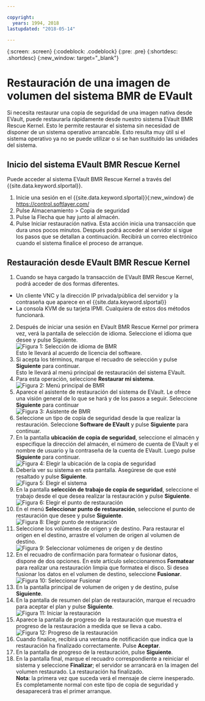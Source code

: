 ```yaml
---

copyright:
  years: 1994, 2018
lastupdated: "2018-05-14"

---
```

{:screen: .screen}
{:codeblock: .codeblock}
{:pre: .pre}
{:shortdesc: .shortdesc}
{:new_window: target="_blank"}

# Restauración de una imagen de volumen del sistema BMR de EVault 

Si necesita restaurar una copia de seguridad de una imagen nativa desde EVault, puede restaurarla rápidamente desde nuestro sistema EVault BMR Rescue Kernel. Esto le permite restaurar el sistema sin necesidad de disponer de un sistema operativo arrancable. Esto resulta muy útil si el sistema operativo ya no se puede utilizar o si se han sustituido las unidades del sistema.

## Inicio del sistema EVault BMR Rescue Kernel

Puede acceder al sistema EVault BMR Rescue Kernel a través del {{site.data.keyword.slportal}}.
1. Inicie una sesión en el {{site.data.keyword.slportal}}{:new_window} de <https://control.softlayer.com/>
2. Pulse Almacenamiento > Copia de seguridad 
3. Pulse la Flecha que hay junto al almacén.
4. Pulse Iniciar restauración nativa. Esta acción inicia una transacción que dura unos pocos minutos. Después podrá acceder al servidor si sigue los pasos que se detallan a continuación. Recibirá un correo electrónico cuando el sistema finalice el proceso de arranque.


## Restauración desde EVault BMR Rescue Kernel

1. Cuando se haya cargado la transacción de EVault BMR Rescue Kernel, podrá acceder de dos formas diferentes. 
  - Un cliente VNC y la dirección IP privada/pública del servidor y la contraseña que aparece en el {{site.data.keyword.slportal}} 
  - La consola KVM de su tarjeta IPMI. 
  Cualquiera de estos dos métodos funcionará. 
2. Después de iniciar una sesión en EVault BMR Rescue Kernel por primera vez, verá la pantalla de selección de idioma. Seleccione el idioma que desee y pulse Siguiente.
<br/>![Figura 1: Selección de idioma de BMR](/images/bmr1.png)<br/> Esto le llevará al acuerdo de licencia del software. 
3. Si acepta los términos, marque el recuadro de selección y pulse **Siguiente** para continuar. <br/> Esto le llevará al menú principal de restauración del sistema EVault. 
4. Para esta operación, seleccione **Restaurar mi sistema**.
<br/>![Figura 2: Menú principal de BMR](/images/bmr2.png)
5. Aparece el asistente de restauración del sistema de EVault. Le ofrece una visión general de lo que se hará y de los pasos a seguir. Seleccione **Siguiente** para continuar
<br/>![Figura 3: Asistente de BMR](/images/bmr3.png)
6. Seleccione un tipo de copia de seguridad desde la que realizar la restauración. Seleccione **Software de EVault** y pulse **Siguiente** para continuar.
7. En la pantalla **ubicación de copia de seguridad**, seleccione el almacén y especifique la dirección del almacén, el número de cuenta de EVault y el nombre de usuario y la contraseña de la cuenta de EVault. Luego pulse **Siguiente** para continuar.
<br/>![Figura 4: Elegir la ubicación de la copia de seguridad](/images/bmr4.png)
8. Debería ver su sistema en esta pantalla. Asegúrese de que esté resaltado y pulse **Siguiente**.
<br/>![Figura 5: Elegir el sistema](/images/bmr5.png)
9. En la pantalla **selección de trabajo de copia de seguridad**, seleccione el trabajo desde el que desea realizar la restauración y pulse **Siguiente**.
<br/>![Figura 6: Elegir el punto de restauración](/images/bmr6.png)
10. En el menú **Seleccionar punto de restauración**, seleccione el punto de restauración que desee y pulse **Siguiente**.
<br/>![Figura 8: Elegir punto de restauración](/images/bmr8.png)
11. Seleccione los volúmenes de origen y de destino. Para restaurar el origen en el destino, arrastre el volumen de origen al volumen de destino.
<br/>![Figura 9: Seleccionar volúmenes de origen y de destino](/images/bmr9.png)
12. En el recuadro de confirmación para formatear o fusionar datos, dispone de dos opciones. En este artículo seleccionaremos **Formatear** para realizar una restauración limpia que formatea el disco. Si desea fusionar los datos en el volumen de destino, seleccione **Fusionar**.
<br/>![Figura 10: Seleccionar Fusionar](/images/bmr10.png)
13. En la pantalla principal de volumen de origen y de destino, pulse **Siguiente**.
14. En la pantalla de resumen del plan de restauración, marque el recuadro para aceptar el plan y pulse **Siguiente**.
<br/>![Figura 11: Iniciar la restauración](/images/bmr11.png)
15. Aparece la pantalla de progreso de la restauración que muestra el progreso de la restauración a medida que se lleva a cabo.
<br/>![Figura 12: Progreso de la restauración](/images/bmr12.png)
16. Cuando finalice, recibirá una ventana de notificación que indica que la restauración ha finalizado correctamente. Pulse **Aceptar**.
17. En la pantalla de progreso de la restauración, pulse **Siguiente**.
18. En la pantalla final, marque el recuadro correspondiente a reiniciar el sistema y seleccione **Finalizar**; el servidor se arrancará en la imagen del volumen restaurado. 
  La restauración ha finalizado. <br/>
  **Nota**: la primera vez que suceda verá el mensaje de cierre inesperado. Es completamente normal con este tipo de copia de seguridad y desaparecerá tras el primer arranque. 
